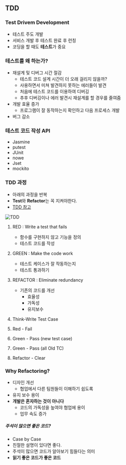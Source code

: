 ## TDD

### Test Drivem Development

- 테스트 주도 개발
- 서비스 개발 후 테스트 완료 후 런칭
- 코딩을 할 때도 **테스트**가 중요



### 테스트를 왜 하는가?

- 재설계 및 디버그 시간 절감
  - 테스트 코드 설계 시간이 더 오래 걸리지 않을까?
  - 사용하면서 미쳐 발견하지 못하는 에러들이 발견
  - 처음에 테스트 코드를 이용하여 디버깅
  - 추후 디버깅이나 에러 발견시 재설계를 할 경우를 줄여줌
- 개발 효율 증가
  - 프로그램이 잘 동작하는지 확인하고 다음 프로세스 개발
- 버그 감소



### 테스트 코드 작성 API

- Jasmine
- putest
- JUnit
- nowe
- Jset
- mockito



### TDD 과정

- 아래의 과정을 반복
- **Test**와 **Refactor**는 꼭 지켜야한다.
- [TDD 참고](https://nesoy.github.io/articles/2017-01/TDD)



![TDD](https://nesoy.github.io/assets/posts/20170131/2.gif)

1. RED : Write a test that fails
   - 함수를 구현하지 않고 기능을 정의
   - 테스트 코드를 작성
2. GREEN : Make the code work
   - 테스트 케이스가 잘 작동하는지
   - 테스트 통과하기
3. REFACTOR : Eliminate redundancy
   - 기존의 코드를 개선
     - 효율성
     - 가독성
     - 유지보수



1. Think-Write Test Case
2. Red - Fail
3. Green - Pass (new test case)
4. Green - Pass (all Old TC)
5. Refactor - Clear



### Why Refactoring?

- 디자인 개선
  - 협업에서 다른 팀원들이 이해하기 쉽도록
- 유지 보수 용이
- **개발은 혼자하는 것이 아니다**
  - 코드의 가독성을 높여야 협업에 용이
  - 업무 속도 증가



##### 주석이 많으면 좋은 코드?

- Case by Case
- 친절한 설명이 있다면 좋다.
- 주석이 많으면 코드가 알아보기 힘들다는 의미
- **읽기 좋은 코드가 좋은 코드**

